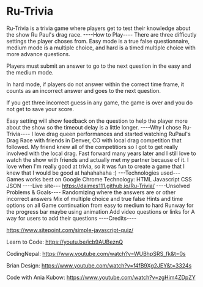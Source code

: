 # Ru-Trivia

Ru-Trivia is a trivia game where players get to test their knowledge about the show Ru Paul's drag race. 
----How to Play----
There are three difficutly settings the player choses from. Easy mode is a true false questionnaire, medium mode is a multiple choice, and hard is a timed multiple choice with more advance questions.

Players must submit an answer to go to the next question in the easy and the medium mode. 

In hard mode, if players do not answer within the correct time frame, it counts as an incorrect answer and goes to the next question.

If you get three incorrect guess in any game, the game is over and you do not get to save your score.

Easy setting will show feedback on the question to help the player more about the show so the timeout delay is a little longer. 
----Why I chose Ru-Trivia----
I love drag queen performances and started watching RuPaul's Drag Race with friends in Denver, CO with local drag competition that followed. My friend knew all of the competitiors so I got to get really involved with the local drag. 
Fast forward many years later and I still love to watch the show with friends and actually met my partner because of it. 
I love when I'm really good at trivia, so it was fun to create a game that I knew that I would be good at hahahahaha :)
---Technologies used---
Games works best on Google Chrome
Technology:
HTML
Javascript
CSS
JSON
----Live site---
https://daimes111.github.io/Ru-Trivia/
----Unsolved Problems & Goals----
Randomizing where the answers are or other incorrect answers
Mix of multiple choice and true false
Hints and time options on all
Game continuation from easy to medium to hard
Runway for the progress bar maybe using animation
Add video questions or links for 
A way for users to add their questions
----Credits----

 
https://www.sitepoint.com/simple-javascript-quiz/

Learn to Code:
https://youtu.be/icb9AUBeznQ

CodingNepal:
https://www.youtube.com/watch?v=WUBhpSRS_fk&t=0s

Brian Design:
https://www.youtube.com/watch?v=f4fB9Xg2JEY&t=3324s

Code with Ania Kubow:
https://www.youtube.com/watch?v=zgHim4ZDpZY
